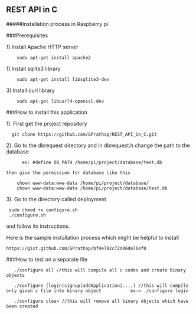 ## REST API in C

#####Installation process in Raspberry pi

###Prerequisites

1).Install Apache HTTP server 
	
		sudo apt-get install apache2

1).Install sqlite3 library

		sudo apt-get install libsqlite3-dev

3).Install curl library
    
        sudo apt-get libcurl4-openssl-dev


###How to install this application

1). First get the project repository 

	  git clone https://github.com/GPrathap/REST_API_in_C.git
	  
2). Go to the dbrequest directory and in dbrequest.h change the path to the database 

          ex: #define DB_PATH /home/pi/project/database/test.db	 
    
    then give the permission for database like this
         
        chown www-data:www-data /home/pi/project/database/
        chown www-data:www-data /home/pi/project/database/test.db	

3). Go to the directory called deployment
	
	 sudo chmod +x configure.sh
	 ./configure.sh
	 
and follow its instructions.

Here is the sample installation process which might be helpful to install

	https://gist.github.com/GPrathap/bf4e702c72d06de76ef0
	
###How to test on a separate file

       ./configure all //this will compile all c codes and create binary objects
    
       ./configure (login|signup|addApplication|....) //this will compile only given c file into binary object           ex-> ./configure login
    
       ./configure clean //this will remove all binary objects which have been created  
